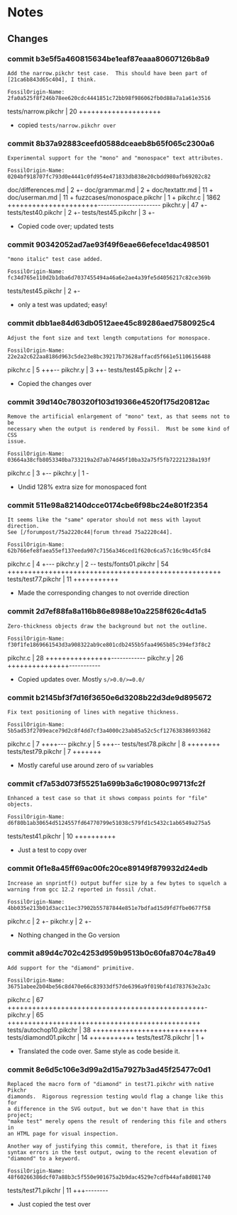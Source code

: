 # Notes

## Changes

### commit b3e5f5a460815634be1eaf87eaaa80607126b8a9

    Add the narrow.pikchr test case.  This should have been part of
    [21ca6b843d65c404], I think.

    FossilOrigin-Name: 2fa0a525f8f246b78ee620cdc4441851c72bb98f986062fb0d88a7a1a61e3516

 tests/narrow.pikchr | 20 ++++++++++++++++++++

* copied `tests/narrow.pikchr over`

### commit 8b37a92883ceefd0588dceaeb8b65f065c2300a6

    Experimental support for the "mono" and "monospace" text attributes.

    FossilOrigin-Name: 0204bf918707fc793d0e4441c0fd954e471833db838e20cbdd980afb69202c82

 doc/differences.md         |    2 +-
 doc/grammar.md             |    2 +
 doc/textattr.md            |   11 +
 doc/userman.md             |   11 +
 fuzzcases/monospace.pikchr |    1 +
 pikchr.c                   | 1862 ++++++++++++++++++++++----------------------
 pikchr.y                   |   47 +-
 tests/test40.pikchr        |    2 +-
 tests/test45.pikchr        |    3 +-

* Copied code over; updated tests

### commit 90342052ad7ae93f49f6eae66efece1dac498501

    "mono italic" test case added.

    FossilOrigin-Name: fc34d765e110d2b1dba6d7037455494a46a6e2ae4a39fe5d4056217c82ce369b

 tests/test45.pikchr | 2 +-

* only a test was updated; easy!

### commit dbb1ae84d63db0512aee45c89286aed7580925c4

    Adjust the font size and text length computations for monospace.

    FossilOrigin-Name: 22e2a2c622aa8186d963c5de23e8bc39217b73628affacd5f661e51106156488

 pikchr.c            | 5 +++--
 pikchr.y            | 3 ++-
 tests/test45.pikchr | 2 +-

* Copied the changes over

### commit 39d140c780320f103d19366e4520f175d20812ac

    Remove the artificial enlargement of "mono" text, as that seems not to be
    necessary when the output is rendered by Fossil.  Must be some kind of CSS
    issue.

    FossilOrigin-Name: 03664a38cfb8053340ba733219a2d7ab74d45f10ba32a75f5fb72221238a193f

 pikchr.c | 3 +--
 pikchr.y | 1 -

* Undid 128% extra size for monospaced font

### commit 511e98a82140dcce0174cbe6f98bc24e801f2354

    It seems like the "same" operator should not mess with layout direction.
    See [/forumpost/75a2220c44|forum thread 75a2220c44].

    FossilOrigin-Name: 62b766efe8faea55ef137eeda907c7156a346ced1f620c6ca57c16c9bc45fc84

 pikchr.c             |  4 +---
 pikchr.y             |  2 --
 tests/fonts01.pikchr | 54 ++++++++++++++++++++++++++++++++++++++++++++++++++++
 tests/test77.pikchr  | 11 +++++++++++

* Made the corresponding changes to not override direction

### commit 2d7ef88fa8a116b86e8988e10a2258f626c4d1a5

    Zero-thickness objects draw the background but not the outline.

    FossilOrigin-Name: f30f1fe1869661543d3a908322ab9ce801cdb2455b5faa4965b85c394ef3f8c2

 pikchr.c | 28 ++++++++++++++++------------
 pikchr.y | 26 +++++++++++++++-----------

* Copied updates over. Mostly `s/>0.0/>=0.0/`

### commit b2145bf3f7d16f3650e6d3208b22d3de9d895672

    Fix text positioning of lines with negative thickness.

    FossilOrigin-Name: 5b5ad53f2709eace79d2c8f4dd7cf3a4000c23ab85a52c5cf127638386933682

 pikchr.c            | 7 ++++---
 pikchr.y            | 5 +++--
 tests/test78.pikchr | 8 ++++++++
 tests/test79.pikchr | 7 +++++++

* Mostly careful use around zero of `sw` variables

### commit cf7a53d073f55251a699b3a6c19080c99713fc2f

    Enhanced a test case so that it shows compass points for "file" objects.

    FossilOrigin-Name: d6f80b1ab30654d5124557fd64770799e51038c579fd1c5432c1ab6549a275a5

 tests/test41.pikchr | 10 ++++++++++

* Just a test to copy over

### commit 0f1e8a45ff69ac00fc20ce89149f879932d24edb

    Increase an snprintf() output buffer size by a few bytes to squelch a warning from gcc 12.2 reported in fossil /chat.

    FossilOrigin-Name: 4bb035e213b01d3acc11ec37902b55787844e851e7bdfad15d9fd7fbe0677f58

 pikchr.c | 2 +-
 pikchr.y | 2 +-

* Nothing changed in the Go version

### commit a89d4c702c4253d959b9513b0c60fa8704c78a49

    Add support for the "diamond" primitive.

    FossilOrigin-Name: 36751abee2b04be56c8d470e66c83933df57de6396a9f019bf41d783763e2a3c

 pikchr.c                | 67 ++++++++++++++++++++++++++++++++++++++++++++++++-
 pikchr.y                | 65 +++++++++++++++++++++++++++++++++++++++++++++++
 tests/autochop10.pikchr | 38 ++++++++++++++++++++++++++++
 tests/diamond01.pikchr  | 14 +++++++++++
 tests/test78.pikchr     |  1 +

* Translated the code over. Same style as code beside it.

### commit 8e6d5c106e3d99a2d15a7927b3ad45f25477c0d1

    Replaced the macro form of "diamond" in test71.pikchr with native Pikchr
    diamonds.  Rigorous regression testing would flag a change like this for
    a difference in the SVG output, but we don't have that in this project;
    "make test" merely opens the result of rendering this file and others in
    an HTML page for visual inspection.

    Another way of justifying this commit, therefore, is that it fixes
    syntax errors in the test output, owing to the recent elevation of
    "diamond" to a keyword.

    FossilOrigin-Name: 48f60266386dcf07a88b3c5f550e901675a2b9dac4529e7cdfb44afa8d081740

 tests/test71.pikchr | 11 +++--------

* Just copied the test over
